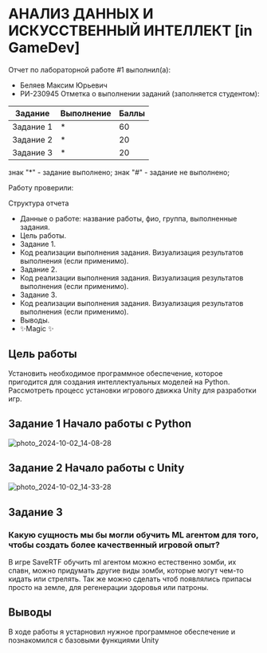 # АНАЛИЗ ДАННЫХ И ИСКУССТВЕННЫЙ ИНТЕЛЛЕКТ [in GameDev]
Отчет по лабораторной работе #1 выполнил(а):
- Беляев Максим Юрьевич
- РИ-230945
Отметка о выполнении заданий (заполняется студентом):

| Задание | Выполнение | Баллы |
| ------ | ------ | ------ |
| Задание 1 | * | 60 |
| Задание 2 | * | 20 |
| Задание 3 | * | 20 |

знак "*" - задание выполнено; знак "#" - задание не выполнено;

Работу проверили:

Структура отчета

- Данные о работе: название работы, фио, группа, выполненные задания.
- Цель работы.
- Задание 1.
- Код реализации выполнения задания. Визуализация результатов выполнения (если применимо).
- Задание 2.
- Код реализации выполнения задания. Визуализация результатов выполнения (если применимо).
- Задание 3.
- Код реализации выполнения задания. Визуализация результатов выполнения (если применимо).
- Выводы.
- ✨Magic ✨

## Цель работы
Установить необходимое программное обеспечение, которое пригодится для создания интеллектуальных моделей на Python. Рассмотреть процесс установки игрового движка Unity для разработки игр.


## Задание 1 Начало работы с Python
![photo_2024-10-02_14-08-28](https://github.com/user-attachments/assets/3acad30d-aab4-4534-8407-b93bc5a4f099)


## Задание 2 Начало работы с Unity
![photo_2024-10-02_14-33-28](https://github.com/user-attachments/assets/d7fff4ae-627d-4134-ad14-395c4f8be099)


## Задание 3
### Какую сущность мы бы могли обучить ML агентом для того, чтобы создать более качественный игровой опыт?
В игре SaveRTF обучить ml агентом можно естественно зомби, их спавн, можно придумать другие виды зомби, которые могут чем-то кидать или стрелять. Так же можно сделать чтоб появлялись припасы просто на земле, для регенерации здоровья или патроны.


## Выводы

В ходе работы я устарновил нужное программное обеспечение и познакомился с базовыми функциями Unity

